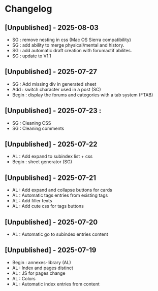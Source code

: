 # Changelog

## [Unpublished] - 2025-08-03

- SG : remove nesting in css (Mac OS Sierra compatibility)
- SG : add ability to merge physical/mental and history.
- SG : add automatic draft creation with forumactif abilites.
- SG : update to V1.1

## [Unpublished] - 2025-07-27

- SG : Add missing div in generated sheet
- Add : switch character used in a post (SC)
- Begin : display the forums and categories with a tab system (FTAB)

## [Unpublished] - 2025-07-23 :

- SG : Cleaning CSS
- SG : Cleaning comments

## [Unpublished] - 2025-07-22

- AL : Add expand to subindex list + css
- Begin : sheet generator (SG)

## [Unpublished] - 2025-07-21

- AL : Add expand and collapse buttons for cards
- AL : Automatic tags entries from existing tags
- AL : Add filler texts
- AL : Add cute css for tags buttons

## [Unpublished] - 2025-07-20

- AL : Automatic go to subindex entries content

## [Unpublished] - 2025-07-19

- Begin : annexes-library (AL)
- AL : Index and pages distinct
- AL : JS for pages change
- AL : Colors
- AL : Automatic index entries from content
